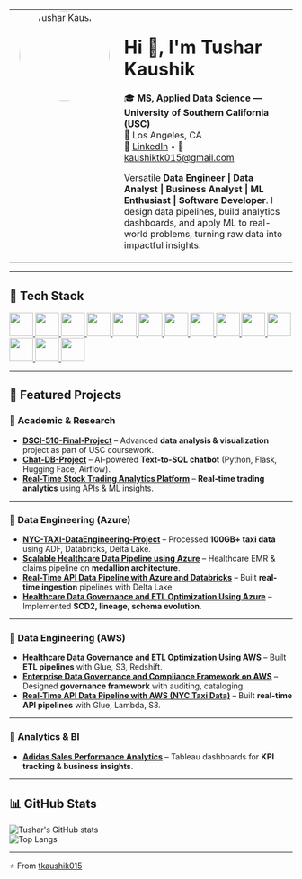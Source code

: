 <!-- HEADER: photo left | info right -->
<table>
  <tr>
    <td width="180" valign="top" align="center">
      <img src="https://github.com/tkaushik015.png" width="160" style="border-radius:50%" alt="Tushar Kaushik"/>
    </td>
    <td valign="middle">
      <h1>Hi 👋, I'm Tushar Kaushik</h1>
      <p>
        🎓 <b>MS, Applied Data Science — University of Southern California (USC)</b><br/>
        📍 Los Angeles, CA<br/>
        🔗 <a href="https://www.linkedin.com/in/tushar-kaushik-493a8115a/">LinkedIn</a> •
        📧 <a href="mailto:kaushiktk015@gmail.com">kaushiktk015@gmail.com</a>
      </p>
      <p>
        Versatile <b>Data Engineer | Data Analyst | Business Analyst | ML Enthusiast | Software Developer</b>.  
        I design data pipelines, build analytics dashboards, and apply ML to real-world problems, turning raw data into impactful insights.
      </p>
    </td>
  </tr>
</table>

---

## 🧰 Tech Stack

<p align="left">
  <!-- Languages / DB -->
  <a href="https://www.python.org" title="Python">
    <img src="https://cdn.jsdelivr.net/gh/devicons/devicon/icons/python/python-original.svg" width="42" />
  </a>
  <a href="https://openjdk.org" title="Java">
    <img src="https://cdn.jsdelivr.net/gh/devicons/devicon/icons/java/java-original.svg" width="42" />
  </a>
  <a href="https://www.postgresql.org" title="PostgreSQL">
    <img src="https://cdn.jsdelivr.net/gh/devicons/devicon/icons/postgresql/postgresql-original.svg" width="42" />
  </a>
  <a href="https://www.sqlite.org" title="SQLite">
    <img src="https://cdn.jsdelivr.net/gh/devicons/devicon/icons/sqlite/sqlite-original.svg" width="42" />
  </a>

  <!-- Big Data / Cloud -->
  <a href="https://spark.apache.org" title="Apache Spark">
    <img src="https://cdn.jsdelivr.net/gh/devicons/devicon/icons/apache/spark-original.svg" width="42" />
  </a>
  <a href="https://www.databricks.com" title="Databricks">
    <img src="https://cdn.jsdelivr.net/gh/devicons/devicon/icons/databricks/databricks-original.svg" width="42" />
  </a>
  <a href="https://azure.microsoft.com" title="Microsoft Azure">
    <img src="https://cdn.jsdelivr.net/gh/devicons/devicon/icons/azure/azure-original.svg" width="42" />
  </a>
  <a href="https://aws.amazon.com" title="Amazon Web Services">
    <img src="https://cdn.jsdelivr.net/gh/devicons/devicon/icons/amazonwebservices/amazonwebservices-original.svg" width="42" />
  </a>

  <!-- Analytics / ML -->
  <a href="https://pandas.pydata.org" title="pandas">
    <img src="https://cdn.jsdelivr.net/gh/devicons/devicon/icons/pandas/pandas-original.svg" width="42" />
  </a>
  <a href="https://numpy.org" title="NumPy">
    <img src="https://cdn.jsdelivr.net/gh/devicons/devicon/icons/numpy/numpy-original.svg" width="42" />
  </a>
  <a href="https://scikit-learn.org" title="scikit-learn">
    <img src="https://cdn.jsdelivr.net/gh/devicons/devicon/icons/scikitlearn/scikitlearn-original.svg" width="42" />
  </a>
  <a href="https://www.tableau.com" title="Tableau">
    <img src="https://cdn.jsdelivr.net/gh/devicons/devicon/icons/tableau/tableau-original.svg" width="42" />
  </a>

  <!-- Dev / OS -->
  <a href="https://git-scm.com" title="Git">
    <img src="https://cdn.jsdelivr.net/gh/devicons/devicon/icons/git/git-original.svg" width="42" />
  </a>
  <a href="https://www.linux.org" title="Linux">
    <img src="https://cdn.jsdelivr.net/gh/devicons/devicon/icons/linux/linux-original.svg" width="42" />
  </a>
</p>

---

## 📌 Featured Projects  

### 🔹 Academic & Research
- [**DSCI-510-Final-Project**](https://github.com/tkaushik015/DSCI-510-Final-Project) – Advanced **data analysis & visualization** project as part of USC coursework.  
- [**Chat-DB-Project**](https://github.com/tkaushik015/Chat-DB-Project-main) – AI-powered **Text-to-SQL chatbot** (Python, Flask, Hugging Face, Airflow).  
- [**Real-Time Stock Trading Analytics Platform**](https://github.com/tkaushik015/Real-Time-Stock-Trading-Analytics-Platform) – **Real-time trading analytics** using APIs & ML insights.  

---

### 🔹 Data Engineering (Azure)
- [**NYC-TAXI-DataEngineering-Project**](https://github.com/tkaushik015/NYC-TAXi-DataEngineering-Project) – Processed **100GB+ taxi data** using ADF, Databricks, Delta Lake.  
- [**Scalable Healthcare Data Pipeline using Azure**](https://github.com/tkaushik015/Scalable-Healthcare-Data-Pipeline-using-Azure) – Healthcare EMR & claims pipeline on **medallion architecture**.  
- [**Real-Time API Data Pipeline with Azure and Databricks**](https://github.com/tkaushik015/Real-Time-API-Data-Pipeline-with-Azure-and-Databricks) – Built **real-time ingestion** pipelines with Delta Lake.  
- [**Healthcare Data Governance and ETL Optimization Using Azure**](https://github.com/tkaushik015/Healthcare-Data-Governance-and-ETL-Optimization-Using-Azure) – Implemented **SCD2, lineage, schema evolution**.  

---

### 🔹 Data Engineering (AWS)
- [**Healthcare Data Governance and ETL Optimization Using AWS**](https://github.com/tkaushik015/Healthcare-Data-Governance-and-ETL-Optimization-Using-AWS) – Built **ETL pipelines** with Glue, S3, Redshift.  
- [**Enterprise Data Governance and Compliance Framework on AWS**](https://github.com/tkaushik015/Enterprise-Data-Governance-and-Compliance-Framework-on-AWS) – Designed **governance framework** with auditing, cataloging.  
- [**Real-Time API Data Pipeline with AWS (NYC Taxi Data)**](https://github.com/tkaushik015/Real-Time-API-Data-Pipeline-with-AWS-NYC-Taxi-Data) – Built **real-time API pipelines** with Glue, Lambda, S3.  

---

### 🔹 Analytics & BI
- [**Adidas Sales Performance Analytics**](https://github.com/tkaushik015/Adidas-Sales-Performance-Analytics-Insights-Driven-Decision-Making-with-Tableau) – Tableau dashboards for **KPI tracking & business insights**.  

---

## 📊 GitHub Stats  

![Tushar's GitHub stats](https://github-readme-stats.vercel.app/api?username=tkaushik015&show_icons=true&theme=radical)  
![Top Langs](https://github-readme-stats.vercel.app/api/top-langs/?username=tkaushik015&layout=compact&theme=radical)

---

⭐️ From [tkaushik015](https://github.com/tkaushik015)
